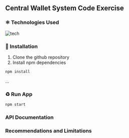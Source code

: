 ## Central Wallet System Code Exercise

### ⚛️ Technologies Used

![tech](https://skillicons.dev/icons?i=js,ts,nodejs,express,vscode&theme=light)

### 🔨 Installation
1. Clone the github repository
2. Install npm dependencies
```bash
npm install
```
...

### ♻️ Run App
```bash
npm start
```

### API Documentation

### Recommendations and Limitations